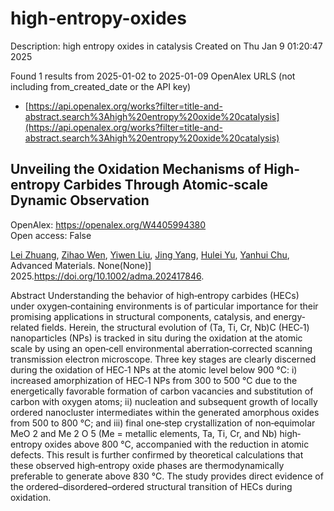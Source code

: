 # high-entropy-oxides
Description: high entropy oxides in catalysis
Created on Thu Jan  9 01:20:47 2025

Found 1 results from 2025-01-02 to 2025-01-09
OpenAlex URLS (not including from_created_date or the API key)
- [https://api.openalex.org/works?filter=title-and-abstract.search%3Ahigh%20entropy%20oxide%20catalysis](https://api.openalex.org/works?filter=title-and-abstract.search%3Ahigh%20entropy%20oxide%20catalysis)

## Unveiling the Oxidation Mechanisms of High‐entropy Carbides Through Atomic‐scale Dynamic Observation   

OpenAlex: https://openalex.org/W4405994380    
Open access: False
    
[Lei Zhuang](https://openalex.org/A5101409185), [Zihao Wen](https://openalex.org/A5101413446), [Yiwen Liu](https://openalex.org/A5100770932), [Jing Yang](https://openalex.org/A5101985744), [Hulei Yu](https://openalex.org/A5090875999), [Yanhui Chu](https://openalex.org/A5088060383), Advanced Materials. None(None)] 2025.https://doi.org/10.1002/adma.202417846.
    
Abstract Understanding the behavior of high‐entropy carbides (HECs) under oxygen‐containing environments is of particular importance for their promising applications in structural components, catalysis, and energy‐related fields. Herein, the structural evolution of (Ta, Ti, Cr, Nb)C (HEC‐1) nanoparticles (NPs) is tracked in situ during the oxidation at the atomic scale by using an open‐cell environmental aberration‐corrected scanning transmission electron microscope. Three key stages are clearly discerned during the oxidation of HEC‐1 NPs at the atomic level below 900 °C: i) increased amorphization of HEC‐1 NPs from 300 to 500 °C due to the energetically favorable formation of carbon vacancies and substitution of carbon with oxygen atoms; ii) nucleation and subsequent growth of locally ordered nanocluster intermediates within the generated amorphous oxides from 500 to 800 °C; and iii) final one‐step crystallization of non‐equimolar MeO 2 and Me 2 O 5 (Me = metallic elements, Ta, Ti, Cr, and Nb) high‐entropy oxides above 800 °C, accompanied with the reduction in atomic defects. This result is further confirmed by theoretical calculations that these observed high‐entropy oxide phases are thermodynamically preferable to generate above 830 °C. The study provides direct evidence of the ordered–disordered–ordered structural transition of HECs during oxidation.    

    
